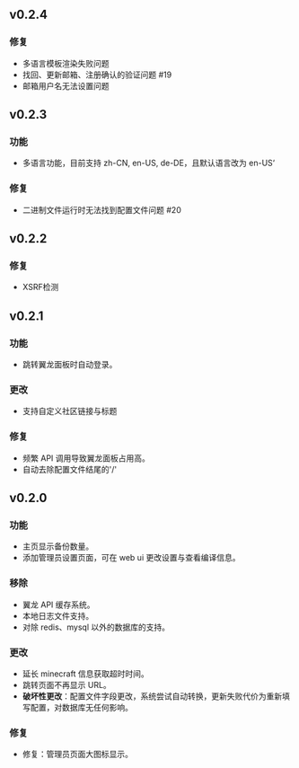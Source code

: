 ## v0.2.4

### 修复

- 多语言模板渲染失败问题
- 找回、更新邮箱、注册确认的验证问题 #19
- 邮箱用户名无法设置问题

## v0.2.3

### 功能

- 多语言功能，目前支持 zh-CN, en-US, de-DE，且默认语言改为 en-US‘

### 修复

- 二进制文件运行时无法找到配置文件问题 #20

## v0.2.2

### 修复

- XSRF检测

## v0.2.1

### 功能

- 跳转翼龙面板时自动登录。

### 更改

- 支持自定义社区链接与标题

### 修复

- 频繁 API 调用导致翼龙面板占用高。
- 自动去除配置文件结尾的'/'

## v0.2.0

### 功能

- 主页显示备份数量。
- 添加管理员设置页面，可在 web ui 更改设置与查看编译信息。

### 移除

- 翼龙 API 缓存系统。
- 本地日志文件支持。
- 对除 redis、mysql 以外的数据库的支持。

### 更改

- 延长 minecraft 信息获取超时时间。
- 跳转页面不再显示 URL。
- **破坏性更改**：配置文件字段更改，系统尝试自动转换，更新失败代价为重新填写配置，对数据库无任何影响。

### 修复

- 修复：管理员页面大图标显示。

